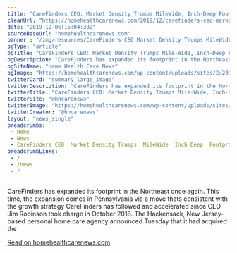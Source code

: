 ```yaml
--- 
title: "CareFinders CEO: Market Density Trumps MileWide, Inch-Deep Footprint in Home Care -"
cleanUrl: "https://homehealthcarenews.com/2019/12/carefinders-ceo-market-density-trumps-mile-wide-inch-deep-footprint-in-home-care/?itm_source=parsely-api"
date: "2019-12-06T15:04:38Z"
sourceBaseUrl: "homehealthcarenews.com"
banner : "/img/resources/CareFinders CEO Market Density Trumps MileWide InchDeep Footprint in Home Care.png"
ogType: "article"
ogTitle: "CareFinders CEO: Market Density Trumps Mile-Wide, Inch-Deep Footprint in Home Care - Home Health Care News"
ogDescription: "CareFinders has expanded its footprint in the Northeast once again. This time, the expansion comes in Pennsylvania via a move thats consistent with the growth strategy CareFinders has followed and accelerated since CEO Jim Robinson took charge in October 2018. The Hackensack, New Jersey-based personal home care agency announced Tuesday that it had acquired the "
ogSiteName: "Home Health Care News"
ogImage: "https://homehealthcarenews.com/wp-content/uploads/sites/2/2019/12/shoe-print-3482282_1920.jpg"
twitterCard: "summary_large_image"
twitterDescription: "CareFinders has expanded its footprint in the Northeast once again. This time, the expansion comes in Pennsylvania via a move thats consistent with the growth strategy CareFinders has followed and accelerated since CEO Jim Robinson took charge in October 2018. The Hackensack, New Jersey-based personal home care agency announced Tuesday that it had acquired the []"
twitterTitle: "CareFinders CEO: Market Density Trumps Mile-Wide, Inch-Deep Footprint in Home Care - Home Health Care News"
twitterSite: "@hhcarenews"
twitterImage: "https://homehealthcarenews.com/wp-content/uploads/sites/2/2019/12/shoe-print-3482282_1920.jpg"
twitterCreator: "@hhcarenews"
layout: "news_single"
breadcrumbs:
 - Home
 - News
 - CareFinders CEO  Market Density Trumps  MileWide  Inch Deep  Footprint in Home Care
breadcrumbLinks:
 - / 
 - /news
 - / 
---
```

CareFinders has expanded its footprint in the Northeast once again. This time, the expansion comes in Pennsylvania via a move thats consistent with the growth strategy CareFinders has followed and accelerated since CEO Jim Robinson took charge in October 2018. The Hackensack, New Jersey-based personal home care agency announced Tuesday that it had acquired the  
  
[Read on homehealthcarenews.com](https://homehealthcarenews.com/2019/12/carefinders-ceo-market-density-trumps-mile-wide-inch-deep-footprint-in-home-care/?itm_source=parsely-api)
